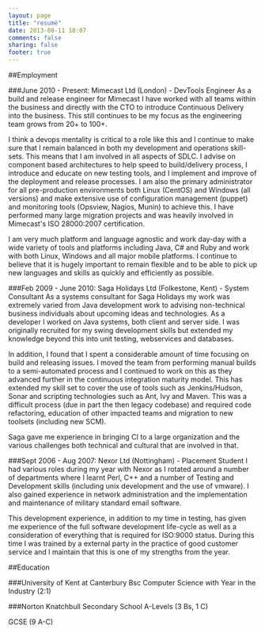 ```yaml
---
layout: page
title: "resumé"
date: 2013-08-11 18:07
comments: false
sharing: false
footer: true
---
```


##Employment

###June 2010 - Present: Mimecast Ltd (London) - DevTools Engineer
As a build and release engineer for Mimecast I have worked with all teams within the business and directly with the CTO to introduce Continuous Delivery into the business. This still continues to be my focus as the engineering team grows from 20+ to 100+.

I think a devops mentality is critical to a role like this and I continue to make sure that I remain balanced in both my development and operations skill-sets. This means that I am involved in all aspects of SDLC. I advise on component based architectures to help speed to build/delivery process, I introduce and educate on new testing tools, and I implement and improve of the deployment and release processes. I am also the primary administrator for all pre-production environments both Linux (CentOS) and Windows (all versions) and make extensive use of configuration management (puppet) and monitoring tools (Opsview, Nagios, Munin) to achieve this. I have performed many large migration projects and was heavily involved in Mimecast's ISO 28000:2007 certification.

I am very much platform and language agnostic and work day-day with a wide variety of tools and platforms including Java, C# and Ruby and work with both Linux, Windows and all major mobile platforms. I continue to believe that it is hugely important to remain flexible and to be able to pick up new languages and skills as quickly and efficiently as possible.

###Feb 2009 - June 2010: Saga Holidays Ltd (Folkestone, Kent) - System Consultant
As a systems consultant for Saga Holidays my work was extremely varied from Java development work to advising non-technical business individuals about upcoming ideas and technologies. As a developer I worked on Java systems, both client and server side. I was originally recruited for my swing development skills but extended my knowledge beyond this into unit testing, webservices and databases.

In addition, I found that I spent a considerable amount of time focusing on build and releasing issues. I moved the team from performing manual builds to a semi-automated process and I continued to work on this as they advanced further in the continuous integration maturity model. This has extended my skill set to cover the use of tools such as Jenkins/Hudson, Sonar and scripting technologies such as Ant, Ivy and Maven. This was a difficult process (due in part the then legacy codebase) and required code refactoring, education of other impacted teams and migration to new toolsets (including new SCM).

Saga gave me experience in bringing CI to a large organization and the various challenges both technical and cultural that are involved in that.

###Sept 2006 - Aug 2007: Nexor Ltd (Nottingham) - Placement Student
I had various roles during my year with Nexor as I rotated around a number of departments where I learnt Perl, C++ and a number of Testing and Development skills (including unix development and the use of vmware). I also gained experience in network administration and the implementation and maintenance of military standard email software.

This development experience, in addition to my time in testing, has given me experience of the full software development life-cycle as well as a consideration of everything that is required for ISO:9000 status. During this time I was trained by a external party in the practice of good customer service and I maintain that this is one of my strengths from the year.

##Education

###University of Kent at Canterbury
Bsc Computer Science with Year in the Industry (2:1)

###Norton Knatchbull Secondary School
A-Levels (3 Bs, 1 C)

GCSE (9 A-C)
